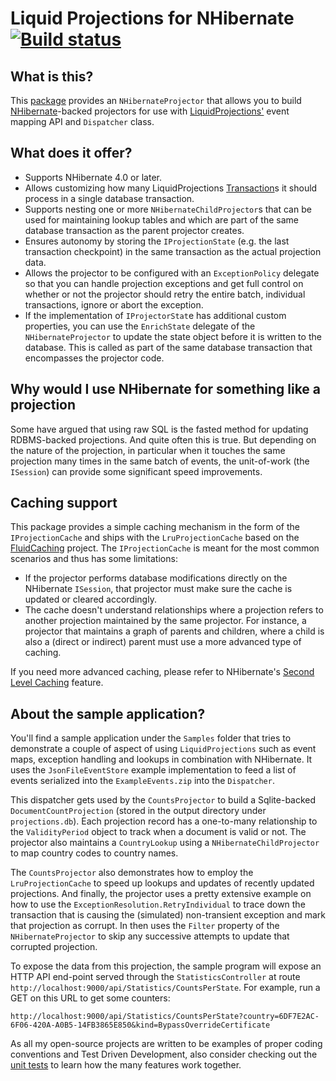 # Liquid Projections for NHibernate [![Build status](https://ci.appveyor.com/api/projects/status/8shaimqx3u366bji/branch/master?svg=true)](https://ci.appveyor.com/project/dennisdoomen/liquidprojections-nhibernate-69l6u/branch/master)

## What is this?
This [package](https://www.nuget.org/packages/LiquidProjections.NHibernate/) provides an `NHibernateProjector` that allows you to build [NHibernate]((https://www.nuget.org/packages/NHibernate/))-backed projectors for use with [LiquidProjections'](https://github.com/liquidprojections/LiquidProjections) event mapping API and `Dispatcher` class.

## What does it offer?
* Supports NHibernate 4.0 or later. 
* Allows customizing how many LiquidProjections [Transaction](https://github.com/liquidprojections/LiquidProjections/blob/master/Src/LiquidProjections.Abstractions/Transaction.cs)s it should process in a single database transaction.
* Supports nesting one or more `NHibernateChildProjector`s that can be used for maintaining lookup tables and which are part of the same database transaction as the parent projector creates.
* Ensures autonomy by storing the  `IProjectionState` (e.g. the last transaction checkpoint) in the same transaction as the actual projection data.
* Allows the projector to be configured with an `ExceptionPolicy` delegate so that you can handle projection exceptions and get full control on whether or not the projector should retry the entire batch, individual transactions, ignore or abort the exception.
* If the implementation of `IProjectorStat`e has additional custom properties, you can use the `EnrichState` delegate of the `NHibernateProjector` to update the state object before it is written to the database. This is called as part of the same database transaction that encompasses the projector code.

## Why would I use NHibernate for something like a projection
Some have argued that using raw SQL is the fasted method for updating  RDBMS-backed projections. And quite often this is true. But depending on the nature of the projection, in particular when it touches the same projection many times in the same batch of events, the unit-of-work (the `ISession`) can provide some significant speed improvements.

## Caching support
This package provides a simple caching mechanism in the form of the `IProjectionCache` and ships with the `LruProjectionCache` based on the [FluidCaching](https://www.nuget.org/packages/FluidCaching.Sources/) project. The `IProjectionCache` is meant for the most common scenarios and thus has some limitations:
   * If the projector performs database modifications directly on the NHibernate `ISession`, that projector must make sure the cache is updated or cleared accordingly.
   * The cache doesn't understand relationships where a projection refers to another projection maintained by the same projector. For instance, a projector that maintains a graph of parents and children, where a child is also a (direct or indirect) parent must use a more advanced type of caching. 

If you need more advanced caching, please refer to NHibernate's [Second Level Caching](http://nhibernate.info/doc/nhibernate-reference/caches.html) feature.

## About the sample application?
You'll find a sample application under the `Samples` folder that tries to demonstrate a couple of aspect of using `LiquidProjections` such as event maps, exception handling and lookups in combination with NHibernate. It uses the `JsonFileEventStore` example implementation to feed a list of events serialized into the `ExampleEvents.zip` into the `Dispatcher`. 

This dispatcher gets used by the `CountsProjector` to build a Sqlite-backed `DocumentCountProjection` (stored in the output directory under `projections.db`). Each projection record has a one-to-many relationship to the `ValidityPeriod` object to track when a document is valid or not. The projector also maintains a `CountryLookup` using a `NHibernateChildProjector` to map country codes to country names. 

The `CountsProjector` also demonstrates how to employ the `LruProjectionCache` to speed up lookups and updates of recently updated projections. And finally, the projector uses a pretty extensive example on how to use the `ExceptionResolution.RetryIndividual` to trace down the transaction that is causing the (simulated) non-transient exception and mark that projection as corrupt. In then uses the `Filter` property of the `NHibernateProjector` to skip any successive attempts to update that corrupted projection.

To expose the data from this projection, the sample program will expose an HTTP API end-point served through the `StatisticsController` at route `http://localhost:9000/api/Statistics/CountsPerState`. For example, run a GET on this URL to get some counters:

    http://localhost:9000/api/Statistics/CountsPerState?country=6DF7E2AC-6F06-420A-A0B5-14FB3865E850&kind=BypassOverrideCertificate

As all my open-source projects are written to be examples of proper coding conventions and Test Driven Development, also consider checking out the [unit tests](https://github.com/liquidprojections/LiquidProjections.NHibernate/blob/master/Tests/LiquidProjections.NHibernate.Specs/NHibernateProjectorSpecs.cs) to learn how the many features work together. 

